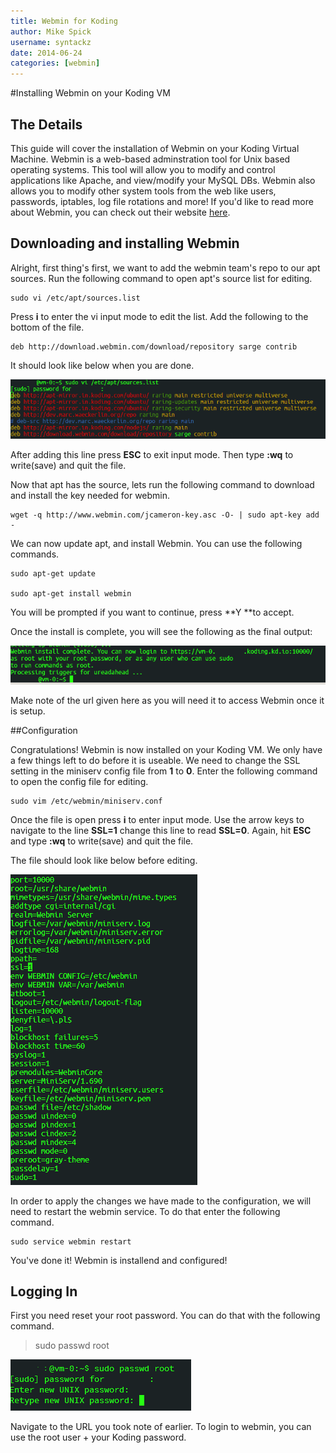 ```yaml
---
title: Webmin for Koding
author: Mike Spick
username: syntackz
date: 2014-06-24
categories: [webmin]
---
```


#Installing Webmin on your Koding VM

## The Details
This guide will cover the installation of Webmin on your Koding Virtual Machine. Webmin is a web-based adminstration tool for Unix based operating systems. 
This tool will allow you to modify and control applications like Apache, and view/modify your MySQL DBs. Webmin also allows you to modify other system tools 
from the web like users, passwords, iptables, log file rotations and more! If you'd like to read more about Webmin, you can check out their website [here](http://webmin.com).


## Downloading and installing Webmin

Alright, first thing's first, we want to add the webmin team's repo to our apt sources. Run the following command to open apt's source list for editing.


```
sudo vi /etc/apt/sources.list
```


Press **i** to enter the vi input mode to edit the list. Add the following to the bottom of the file.


```
deb http://download.webmin.com/download/repository sarge contrib
```

It should look like below when you are done.

![sourceslist](sourceslist.png)

After adding this line press **ESC** to exit input mode. Then type **:wq** to write(save) and quit the file.

Now that apt has the source, lets run the following command to download and install the key needed for webmin.


```
wget -q http://www.webmin.com/jcameron-key.asc -O- | sudo apt-key add -
```


We can now update apt, and install Webmin. You can use the following commands.


```
sudo apt-get update

sudo apt-get install webmin
```

You will be prompted if you want to continue, press **Y **to accept.


Once the install is complete, you will see the following as the final output:

![webmincomplete](webmincomplete.png)

Make note of the url given here as you will need it to access Webmin once it is setup.

##Configuration

Congratulations! Webmin is now installed on your Koding VM. We only have a few things left to do before it is useable. We need to change the SSL setting in the miniserv config file from **1** to **0**. Enter the following command to open the config file for editing.

```
sudo vim /etc/webmin/miniserv.conf
```
	
Once the file is open press **i** to enter input mode. Use the arrow keys to navigate to the line **SSL=1** change this line to read **SSL=0**. Again, hit **ESC** and type **:wq** to write(save) and quit the file.

The file should look like below before editing. 

![miniserv](miniserv.png)

In order to apply the changes we have made to the configuration, we will need to restart the webmin service. To do that enter the following command.

```
sudo service webmin restart
```

You've done it! Webmin is installend and configured!

## Logging In

First you need reset your root password. You can do that with the following command.

>	sudo passwd root

![rootpasswd](rootpasswd.png)

Navigate to the URL you took note of earlier.
To login to webmin, you can use the root user + your Koding password.


